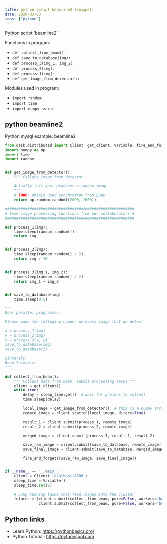 ```yaml
---
title: python script beamline2 (snippet)
date: 2020-03-03
tags: ["python"]
---
```

Python script 'beamline2'

Functions in program: 
* `def collect_from_beam():`
* `def save_to_database(img):`
* `def process_3(img_1, img_2):`
* `def process_2(img):`
* `def process_1(img):`
* `def get_image_from_detector():`

Modules used in program: 
* `import random`
* `import time`
* `import numpy as np`

## python beamline2

Python mysql example: beamline2

```python
from dask.distributed import Client, get_client, Variable, fire_and_forget
import numpy as np
import time
import random


def get_image_from_detector():
    """ Collect image from detector

    Actually this just produces a random image
    """
    # TODO: obtain used synchrotron from EBay
    return np.random.random((2000, 2000))

##########################################################
# Some image processing functions from our collaborators #
##########################################################

def process_1(img):
    time.sleep(random.random())
    return img


def process_2(img):
    time.sleep(random.random() / 2)
    return img / 10


def process_3(img_1, img_2):
    time.sleep(random.random() / 2)
    return img_1 + img_2


def save_to_database(img):
    time.sleep(0.5)

"""
Dear parallel programmer,

Please make the following happen on every image that we detect.

x = process_1(img)
y = process_2(img)
z = process_3(x, y)
save_to_database(img)
save_to_database(z)

Sincerely,
Beam Scientist
"""

def collect_from_beam():
    """ Collect data from beam, submit processing tasks """
    client = get_client()
    while True:
        delay = sleep_time.get()  # wait for photons to collect
        time.sleep(delay)

        local_image = get_image_from_detector()  # this is a numpy array
        remote_image = client.scatter(local_image, direct=True)

        result_1 = client.submit(process_1, remote_image)
        result_2 = client.submit(process_2, remote_image)

        merged_image = client.submit(process_3, result_1, result_2)

        save_raw_image = client.submit(save_to_database, remote_image)
        save_final_image = client.submit(save_to_database, merged_image)

        fire_and_forget([save_raw_image, save_final_image])


if __name__ == '__main__':
    client = Client('localhost:8786')
    sleep_time = Variable()
    sleep_time.set(2)

    # Long running tasks that feed images into the cluster
    futures = [client.submit(collect_from_beam, pure=False, workers='beam-1'),
               client.submit(collect_from_beam, pure=False, workers='beam-2')]


```

## Python links

- Learn Python: https://pythonbasics.org/
- Python Tutorial: https://pythonspot.com
